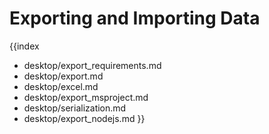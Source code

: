 Exporting and Importing Data
=============================
{{index
- desktop/export_requirements.md
- desktop/export.md
- desktop/excel.md
- desktop/export_msproject.md
- desktop/serialization.md
- desktop/export_nodejs.md
}}